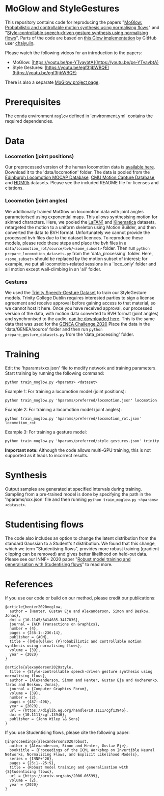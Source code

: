 # MoGlow and StyleGestures
This repository contains code for reproducing the papers "[MoGlow: Probabilistic and controllable motion synthesis using normalising flows](https://arxiv.org/abs/1905.06598)" and "[Style-controllable speech-driven gesture synthesis using normalising flows](https://diglib.eg.org/handle/10.1111/cgf13946)". Parts of the code are based on [this Glow implementation](https://github.com/chaiyujin/glow-pytorch/) by GitHub user [chaiyujin](https://github.com/chaiyujin/).

Please watch the following videos for an introduction to the papers:
* MoGlow: [https://youtu.be/pe-YTvavbtA](https://youtu.be/pe-YTvavbtA)
* Style Gestures: [https://youtu.be/egf3tjbWBQE](https://youtu.be/egf3tjbWBQE)

There is also a separate [MoGlow project page](https://simonalexanderson.github.io/MoGlow/).

# Prerequisites
The conda environment `moglow` defined in 'environment.yml' contains the required dependencies.

# Data
### Locomotion (joint positions)
Our preprocessed version of the human locomotion data is [available here](https://kth-my.sharepoint.com/:f:/g/personal/simonal_ug_kth_se/Ejv1XNdMwm1NpXCUGNUKjisBY2q98WfcRd2NKbAuKrOAIg?e=oOcMtb). Download it to the 'data/locomotion' folder. The data is pooled from the [Edinburgh Locomotion MOCAP Database](https://bitbucket.org/jonathan-schwarz/edinburgh_locomotion_mocap_dataset), [CMU Motion Capture Database](http://mocap.cs.cmu.edu/), and [HDM05](http://resources.mpi-inf.mpg.de/HDM05/) datasets. Please see the included README file for licenses and citations.

### Locomotion (joint angles)
We additionally trained MoGlow on locomotion data with joint angles parameterised using exponential maps. This allows synthesising motion for skinned characters. Here, we pooled the [LaFAN1](https://github.com/ubisoft/ubisoft-laforge-animation-dataset) and [Kinematica](https://github.com/Unity-Technologies/Kinematica_Demo) datasets, retargeted the motion to a uniform skeleton using Motion Builder, and then converted the data to BVH format. Unfortunately we cannot provide the processed bvh files due to the dataset licences. To reproduce these models, please redo these steps and place the bvh files in a `data/locomotion_rot/source/bvh/<some_subset>` folder. Then run `python prepare_locomotion_datasets.py` from the 'data_processing' folder. Here, `<some_subset>` should be replaced by the motion subset of interest; for example, we put all locomotion-related sessions in a 'loco_only' folder and all motion except wall-climbing in an 'all' folder.

### Gestures
We used the [Trinity Speech-Gesture Dataset](http://trinityspeechgesture.scss.tcd.ie/) to train our StyleGesture models. Trinity College Dublin requires interested parties to sign a license agreement and receive approval before gaining access to that material, so we cannot host it here. Once you have received approval, our processed version of the data, with motion data converted to BVH format (joint angles) and synchronised to the audio, [can be downloaded here](https://trinityspeechgesture.scss.tcd.ie/data/GENEA_Challenge_2020_data_release/). This is the same data that was used for the [GENEA Challenge 2020](https://genea-workshop.github.io/2020/) Place the data in the 'data/GENEA/source' folder and then run `python prepare_gesture_datasets.py` from the 'data_processing' folder.

# Training
Edit the 'hparams/xxx.json' file to modify network and training parameters. Start training by running the following command:
```
python train_moglow.py <hparams> <dataset>
```

Example 1: For training a locomotion model (joint positions):
```
python train_moglow.py 'hparams/preferred/locomotion.json' locomotion
```
Example 2: For training a locomotion model (joint angles):
```
python train_moglow.py 'hparams/preferred/locomotion_rot.json' locomotion_rot
```
Example 3: For training a gesture model:
```
python train_moglow.py 'hparams/preferred/style_gestures.json' trinity
```

**Important note:** Although the code allows multi-GPU training, this is not supported as it leads to incorrect results.

# Synthesis
Output samples are generated at specified intervals during training. Sampling from a pre-trained model is done by specifying the path in the 'hparams/xxx.json' file and then running `python train_moglow.py <hparams> <dataset>`.

# Studentising flows
The code also includes an option to change the latent distribution from the standard Gaussian to a Student's *t* distribution. We found that this change, which we term "Studentising flows", provides more robust training (gradient clipping can be removed) and gives better likelihood on held-out data. Please see our INNF+ 2020 paper "[Robust model training and generalisation with Studentising flows](https://arxiv.org/pdf/2006.06599.pdf)" to read more.

# References
If you use our code or build on our method, please credit our publications:
```
@article{henter2020moglow,
  author = {Henter, Gustav Eje and Alexanderson, Simon and Beskow, Jonas},
  doi = {10.1145/3414685.3417836},
  journal = {ACM Transactions on Graphics},
  number = {4},
  pages = {236:1--236:14},
  publisher = {ACM},
  title = {{M}o{G}low: {P}robabilistic and controllable motion synthesis using normalising flows},
  volume = {39},
  year = {2020}
}

@article{alexanderson2020style,
  title = {Style-controllable speech-driven gesture synthesis using normalising flows},
  author = {Alexanderson, Simon and Henter, Gustav Eje and Kucherenko, Taras and Beskow, Jonas},
  journal = {Computer Graphics Forum},
  volume = {39},
  number = {2},
  pages = {487--496},
  year = {2020},
  url = {https://diglib.eg.org/handle/10.1111/cgf13946},
  doi = {10.1111/cgf.13946},
  publisher = {John Wiley \& Sons}
}
```

If you use Studentising flows, please cite the following paper: 
```
@inproceedings{alexanderson2020robust,
  author = {Alexanderson, Simon and Henter, Gustav Eje},
  booktitle = {Proceedings of the ICML Workshop on Invertible Neural Networks, Normalizing Flows, and Explicit Likelihood Models},
  series = {INNF+'20},
  pages = {25:1--25:9},
  title = {Robust model training and generalisation with {S}tudentising flows},
  url = {https://arxiv.org/abs/2006.06599},
  volume = {2},
  year = {2020}
}
```
